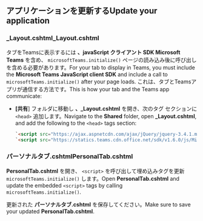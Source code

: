 ## <a name="update-your-application"></a><span data-ttu-id="962c4-101">アプリケーションを更新する</span><span class="sxs-lookup"><span data-stu-id="962c4-101">Update your application</span></span>

### <a name="_layoutcshtml"></a><span data-ttu-id="962c4-102">_Layout.cshtml</span><span class="sxs-lookup"><span data-stu-id="962c4-102">_Layout.cshtml</span></span>

<span data-ttu-id="962c4-103">タブをTeamsに表示するには **、javaScript クライアント SDK Microsoft Teams** を含め、 `microsoftTeams.initialize()` ページの読み込み後に呼び出しを含める必要があります。</span><span class="sxs-lookup"><span data-stu-id="962c4-103">For your tab to display in Teams, you must include the **Microsoft Teams JavaScript client SDK** and include a call to `microsoftTeams.initialize()` after your page loads.</span></span> <span data-ttu-id="962c4-104">これは、タブとTeamsアプリが通信する方法です。</span><span class="sxs-lookup"><span data-stu-id="962c4-104">This is how your tab and the Teams app communicate:</span></span>

- <span data-ttu-id="962c4-105">**[共有**] フォルダに移動し **、_Layout.cshtml** を開き、次のタグ セクションに `<head>` 追加します。</span><span class="sxs-lookup"><span data-stu-id="962c4-105">Navigate to the **Shared** folder, open **_Layout.cshtml**, and add the following to the `<head>` tags section:</span></span>

    ```html
    `<script src="https://ajax.aspnetcdn.com/ajax/jQuery/jquery-3.4.1.min.js"></script>`
    `<script src="https://statics.teams.cdn.office.net/sdk/v1.6.0/js/MicrosoftTeams.min.js"></script>`
    ```

### <a name="personaltabcshtml"></a><span data-ttu-id="962c4-106">パーソナルタブ.cshtml</span><span class="sxs-lookup"><span data-stu-id="962c4-106">PersonalTab.cshtml</span></span>

<span data-ttu-id="962c4-107">**PersonalTab.cshtml** を開き、 `<script>` を呼び出して埋め込みタグを更新 `microsoftTeams.initialize()` します。</span><span class="sxs-lookup"><span data-stu-id="962c4-107">Open **PersonalTab.cshtml** and update the embedded `<script>` tags by calling `microsoftTeams.initialize()`.</span></span>

<span data-ttu-id="962c4-108">更新された **パーソナルタブ.cshtml** を保存してください。</span><span class="sxs-lookup"><span data-stu-id="962c4-108">Make sure to save your updated **PersonalTab.cshtml**.</span></span>